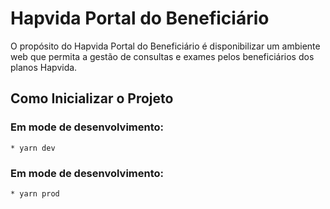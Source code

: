 # Hapvida Portal do Beneficiário

O propósito do Hapvida Portal do Beneficiário é disponibilizar um ambiente web que permita a gestão de consultas e exames pelos beneficiários dos planos Hapvida.

## Como Inicializar o Projeto

### Em mode de desenvolvimento: 
    * yarn dev

### Em mode de desenvolvimento: 
    * yarn prod

